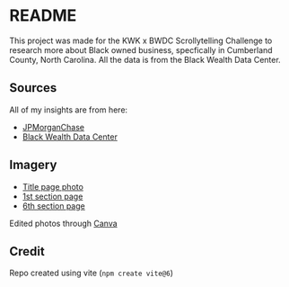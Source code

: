 # README
This project was made for the KWK x BWDC Scrollytelling Challenge to research more about Black owned business, specfically in Cumberland County, North Carolina. All the data is from the Black Wealth Data Center. 

## Sources
All of my insights are from here:
- [JPMorganChase](https://www.jpmorganchase.com/institute/news-events/small-business-in-black-and-hispanic-communities)
- [Black Wealth Data Center](https://blackwealthdata.org/wealth-indicator?firstCounty=Cumberland%20County%2C%20North%20Carolina&secondCounty=national)

## Imagery 
- [Title page photo](https://share.google/images/GJTlnCDHZbmM7cxnu)
- [1st section page](https://www.exploreminnesota.com/sites/default/files/styles/cover_16x9_desktop/public/2024-01/EMT_Anglers_StJoseph_Krewe_03_MateoMackbee.jpg.webp?itok=1juGH-BH)
- [6th section page](https://share.google/images/tj4AXfxSCIa1yswKS)

Edited photos through [Canva](https://www.canva.com/)

## Credit
Repo created using vite (`npm create vite@6`)
